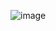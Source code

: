 ![image](https://user-images.githubusercontent.com/91796274/148009773-5f353611-bdcd-4481-8c42-ee7ab7d39684.png)
